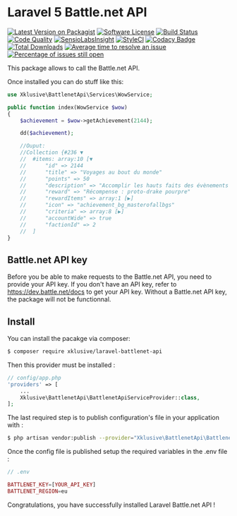 # Laravel 5 Battle.net API


[![Latest Version on Packagist](https://img.shields.io/packagist/v/xklusive/laravel-battlenet-api.svg?style=flat-square)](https://packagist.org/packages/xklusive/laravel-battlenet-api)
[![Software License](https://img.shields.io/badge/license-MIT-brightgreen.svg?style=flat-square)](LICENSE.md)
[![Build Status](https://travis-ci.org/xklusive/laravel-battlenet-api.svg?branch=master)](https://travis-ci.org/xklusive/laravel-battlenet-api)
[![Code Quality](https://scrutinizer-ci.com/g/xklusive/laravel-battlenet-api/badges/quality-score.png?b=master)](https://scrutinizer-ci.com/g/xklusive/laravel-battlenet-api/?branch=master)
[![SensioLabsInsight](https://insight.sensiolabs.com/projects/02f8f016-b462-4c0c-85b7-afc51b1a3b6a/mini.png)](https://insight.sensiolabs.com/projects/02f8f016-b462-4c0c-85b7-afc51b1a3b6a)
[![StyleCI](https://styleci.io/repos/79335460/shield)](https://styleci.io/repos/79335460)
[![Codacy Badge](https://api.codacy.com/project/badge/Grade/dd19ac3e70f44957b76f9d18c4bf3eaa)](https://www.codacy.com/app/atraides/laravel-battlenet-api?utm_source=github.com&amp;utm_medium=referral&amp;utm_content=xklusive/laravel-battlenet-api&amp;utm_campaign=Badge_Grade)
[![Total Downloads](https://img.shields.io/packagist/dt/xklusive/laravel-battlenet-api.svg?style=flat-square)](https://packagist.org/packages/xklusive/laravel-battlenet-api)
[![Average time to resolve an issue](http://isitmaintained.com/badge/resolution/xklusive/laravel-battlenet-api.svg)](http://isitmaintained.com/project/xklusive/laravel-battlenet-api "Average time to resolve an issue")
[![Percentage of issues still open](http://isitmaintained.com/badge/open/xklusive/laravel-battlenet-api.svg)](http://isitmaintained.com/project/xklusive/laravel-battlenet-api "Percentage of issues still open")

This package allows to call the Battle.net API.

Once installed you can do stuff like this:

```php
use Xklusive\BattlenetApi\Services\WowService;

public function index(WowService $wow)
{
	$achievement = $wow->getAchievement(2144);

	dd($achievement);

	//Ouput: 
	//Collection {#236 ▼
  	//	#items: array:10 [▼
	//	    "id" => 2144
	//	    "title" => "Voyages au bout du monde"
	//	    "points" => 50
	//	    "description" => "Accomplir les hauts faits des évènements mondiaux listés ci-dessous."
	//	    "reward" => "Récompense : proto-drake pourpre"
	//	    "rewardItems" => array:1 [▶]
	//	    "icon" => "achievement_bg_masterofallbgs"
	//	    "criteria" => array:8 [▶]
	//	    "accountWide" => true
	//	    "factionId" => 2
	//	]
}

```

## Battle.net API key
Before you be able to make requests to the Battle.net API, you need to provide your API key.
If you don't have an API key, refer to https://dev.battle.net/docs to get your API key.
Without a Battle.net API key, the package will not be functionnal.

## Install
 
You can install the pacakge via composer:
```bash
$ composer require xklusive/laravel-battlenet-api
```
 
Then this provider must be installed :
```php
// config/app.php
'providers' => [
	...
    Xklusive\BattlenetApi\BattlenetApiServiceProvider::class,
];
```
 
The last required step is to publish configuration's file in your application with :
```bash
$ php artisan vendor:publish --provider="Xklusive\BattlenetApi\BattlenetApiServiceProvider" --tag="config"
```

Once the config file is published setup the required variables in the .env file :
```php
// .env

BATTLENET_KEY=[YOUR_API_KEY]
BATTLENET_REGION=eu

```
 
Congratulations, you have successfully installed Laravel Battle.net API !
